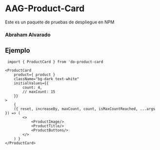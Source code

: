 # AAG-Product-Card

Este es un paquete de pruebas de despliegue en NPM

### Abraham Alvarado

## Ejemplo

```
 import { ProductCard } from 'do-product-card
```

```
<ProductCard 
    product={ product } 
    className="bg-dark text-white"
    initialValues={{
        count: 4,
        // maxCount: 15
    }}
>
    {
    ({ reset, increaseBy, maxCount, count, isMaxCountReached, ...args }) => (
        <>
            <ProductImage/>
            <ProductTitle/>
            <ProductButtons/>   
        </>
    ) }
</ProductCard>
```
